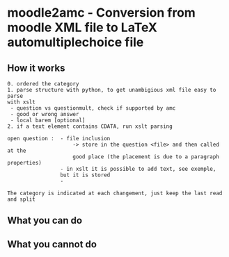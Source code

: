 # moodle2amc - Conversion from moodle XML file to LaTeX automultiplechoice file

## How it works
    0. ordered the category
    1. parse structure with python, to get unambigious xml file easy to parse 
    with xslt
     - question vs questionmult, check if supported by amc
     - good or wrong answer
     - local barem [optional]
    2. if a text element contains CDATA, run xslt parsing

    open question :  - file inclusion
                         -> store in the question <file> and then called at the
                         good place (the placement is due to a paragraph properties)
                     - in xslt it is possible to add text, see exemple, 
                     but it is stored
                     -  

    The category is indicated at each changement, just keep the last read and split

## What you can do

## What you cannot do
